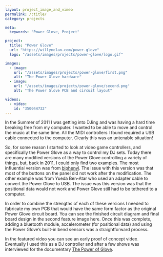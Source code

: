 ```yaml
---
layout: project_image_and_vimeo
permalink: /:title/
category: projects

meta:
  keywords: "Power Glove, Project"

project:
  title: "Power Glove"
  url: "https://willynolan.com/power-glove"
  logo: "/assets/images/projects/power-glove/logo.gif"

images:
  - image:
    url: "/assets/images/projects/power-glove/first.png"
    alt: "The Power Glove hardware"
  - image:
    url: "/assets/images/projects/power-glove/second.png"
    alt: "The Power Glove PCB and circuit layout"

videos:
  - video:
    id: "350044732"
---
```

<p>
In the Summer of 2011 I was getting into DJing and was having a hard time breaking free from my computer.  I wanted to 
be able to move and control the music at the same time. All the MIDI controllers I found required a USB cable connected 
to the computer.  Clearly this was an untenable situation!
</p>

<p>
So, for some reason I started to look at video game controllers, and specifically the Power Glove as a way to control my 
DJ sets. Today there are many modified versions of the Power Glove controlling a variety of things, but, back in 2011, I
could only find two examples. The most influential version was from 
<a href="http://biphenyl.org/blog/2009/04/03/the-power-glove-20th-anniversary-edition">biphenyl</a>. The issue with 
this version was that most of the buttons on the panel did not work after the modification. The other example was from 
Yueda Ben-Atar who used an adapter cable to convert the Power Glove to USB. The issue was this version was that the 
positional data would not work and Power Glove still had to be tethered to a computer.
</p>

<p>
In order to combine the strengths of each of these versions I needed to fabricate my own PCB that would have the same 
form factor as the original Power Glove circuit board. You can see the finished circuit diagram and final board design 
in the second feature image here. Once this was complete, adding a bluetooth module, accelerometer (for positional data) 
and using the Power Glove’s built-in bend sensors was a straightforward process.
</p>

<p>
In the featured video you can see an early proof of concept video.  Eventually I used this as a DJ controller and after 
a few shows was interviewed for the documentary <a href="https://thepowerofglove.com/">The Power of Glove</a>.
</p>
